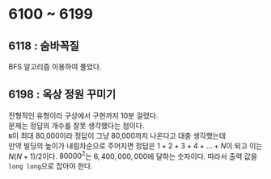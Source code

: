 # 6100 ~ 6199


## 6118 : 숨바꼭질
BFS 알고리즘 이용하여 풀었다.

## 6198 : 옥상 정원 꾸미기
전형적인 유형이라 구상에서 구현까지 10분 걸렸다.  
문제는 정답의 개수를 잘못 생각했다는 점이다.  
`N`이 최대 80,000이라 정답이 그냥 80,000까지 나온다고 대충 생각했는데  
만약 빌딩의 높이가 내림차순으로 주어지면 정답은 $1 + 2 + 3 + 4 + ... + N$이 되고 이는 $N(N+1)/2$이다. $80000^2$는 $6,400,000,000$에 달하는 숫자이다. 따라서 출력 값을 `long long`으로 잡아야 한다.
